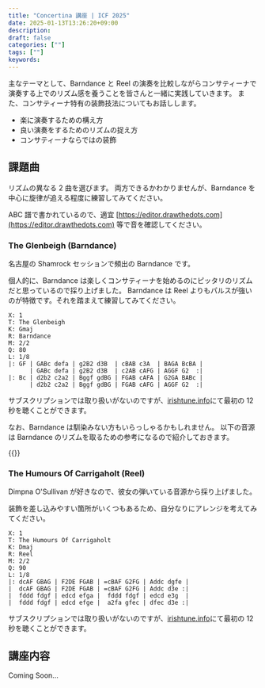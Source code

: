 ```yaml
---
title: "Concertina 講座 | ICF 2025"
date: 2025-01-13T13:26:20+09:00
description:
draft: false
categories: [""]
tags: [""]
keywords:
---
```


主なテーマとして、Barndance と Reel の演奏を比較しながらコンサティーナで演奏する上でのリズム感を養うことを皆さんと一緒に実践していきます。
また、コンサティーナ特有の装飾技法についてもお話しします。

- 楽に演奏するための構え方
- 良い演奏をするためのリズムの捉え方
- コンサティーナならではの装飾

<!--more-->

## 課題曲

リズムの異なる 2 曲を選びます。
両方できるかわかりませんが、Barndance を中心に旋律が追える程度に練習してみてください。

ABC 譜で書かれているので、適宜 [https://editor.drawthedots.com](https://editor.drawthedots.com) 等で音を確認してください。

### The Glenbeigh (Barndance)

名古屋の Shamrock セッションで頻出の Barndance です。

個人的に、Barndance は楽しくコンサティーナを始めるのにピッタリのリズムだと思っているので採り上げました。
Barndance は Reel よりもパルスが強いのが特徴です。それを踏まえて練習してみてください。

```
X: 1
T: The Glenbeigh
K: Gmaj
R: Barndance
M: 2/2
Q: 80
L: 1/8
|: GF | GABc defa | g2B2 d3B  | cBAB c3A  | BAGA BcBA |
      | GABc defa | g2B2 d3B  | c2AB cAFG | AGGF G2  :|
|: Bc | d2b2 c2a2 | Bggf gdBG | FGAB cAFA | G2GA BABc |
      | d2b2 c2a2 | Bggf gdBG | FGAB cAFG | AGGF G2  :|
```

サブスクリプションでは取り扱いがないのですが、[irishtune.info](https://www.irishtune.info/album/MMcNmr+3/)にて最初の 12 秒を聴くことができます。

なお、Barndance は馴染みない方もいらっしゃるかもしれません。
以下の音源は Barndance のリズムを取るための参考になるので紹介しておきます。

{{<youtube RvTnpbERuOg>}}

### The Humours Of Carrigaholt (Reel)

Dimpna O'Sullivan が好きなので、彼女の弾いている音源から採り上げました。

装飾を差し込みやすい箇所がいくつもあるため、自分なりにアレンジを考えてみてください。

```
X: 1
T: The Humours Of Carrigaholt
K: Dmaj
R: Reel
M: 2/2
Q: 90
L: 1/8
|: dcAF GBAG | F2DE FGAB | =cBAF G2FG | Addc dgfe |
|  dcAF GBAG | F2DE FGAB | =cBAF G2FG | Addc d3e :|
|  fddd fdgf | edcd efga |  fddd fdgf | edcd e3g  |
|  fddd fdgf | edcd efge |  a2fa gfec | dfec d3e :|
```

サブスクリプションでは取り扱いがないのですが、[irishtune.info](https://www.irishtune.info/album/DOSlvn+2/)にて最初の 12 秒を聴くことができます。

## 講座内容

Coming Soon...
